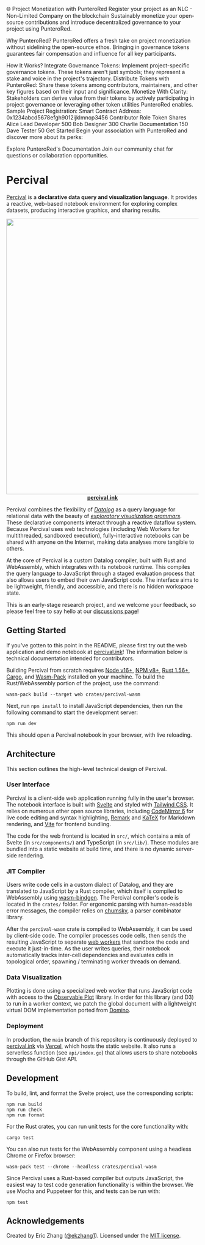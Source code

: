 🌐 Project Monetization with PunteroRed
Register your project as an NLC - Non-Limited Company on the blockchain
Sustainably monetize your open-source contributions and introduce decentralized governance to your project using PunteroRed.

Why PunteroRed?
PunteroRed offers a fresh take on project monetization without sidelining the open-source ethos. Bringing in governance tokens guarantees fair compensation and influence for all key participants.

How It Works?
Integrate Governance Tokens: Implement project-specific governance tokens. These tokens aren't just symbols; they represent a stake and voice in the project's trajectory.
Distribute Tokens with PunteroRed: Share these tokens among contributors, maintainers, and other key figures based on their input and significance.
Monetize With Clarity: Stakeholders can derive value from their tokens by actively participating in project governance or leveraging other token utilities PunteroRed enables.
Sample Project Registration:
Smart Contract Address: 0x1234abcd5678efgh9012ijklmnop3456
Contributor	Role	Token Shares
Alice	Lead Developer	500
Bob	Designer	300
Charlie	Documentation	150
Dave	Tester	50
Get Started
Begin your association with PunteroRed and discover more about its perks:

Explore PunteroRed's Documentation
Join our community chat for questions or collaboration opportunities.

# Percival

[Percival](https://percival.ink/) is a **declarative data query and
visualization language**. It provides a reactive, web-based notebook environment
for exploring complex datasets, producing interactive graphics, and sharing
results.

<p align="center">
  <a href="https://percival.ink/">
    <img src="https://i.imgur.com/zW5cuBH.png" width="720"><br>
    <strong>percival.ink</strong>
  </a>
</p>

Percival combines the flexibility of
[_Datalog_](https://en.wikipedia.org/wiki/Datalog) as a query language for
relational data with the beauty of
[_exploratory visualization grammars_](https://observablehq.com/@observablehq/plot).
These declarative components interact through a reactive dataflow system.
Because Percival uses web technologies (including Web Workers for multithreaded,
sandboxed execution), fully-interactive notebooks can be shared with anyone on
the Internet, making data analyses more tangible to others.

At the core of Percival is a custom Datalog compiler, built with Rust and
WebAssembly, which integrates with its notebook runtime. This compiles the query
language to JavaScript through a staged evaluation process that also allows
users to embed their own JavaScript code. The interface aims to be lightweight,
friendly, and accessible, and there is no hidden workspace state.

This is an early-stage research project, and we welcome your feedback, so please
feel free to say hello at our
[discussions page](https://github.com/ekzhang/percival/discussions)!

## Getting Started

If you've gotten to this point in the README, please first try out the web
application and demo notebook at [percival.ink](https://percival.ink/)! The
information below is technical documentation intended for contributors.

Building Percival from scratch requires [Node v16+](https://nodejs.org/en/),
[NPM v8+](https://www.npmjs.com/), [Rust 1.56+](https://www.rust-lang.org/),
[Cargo](https://crates.io/), and
[Wasm-Pack](https://rustwasm.github.io/wasm-pack/) installed on your machine. To
build the Rust/WebAssembly portion of the project, use the command:

```shell
wasm-pack build --target web crates/percival-wasm
```

Next, run `npm install` to install JavaScript dependencies, then run the
following command to start the development server:

```shell
npm run dev
```

This should open a Percival notebook in your browser, with live reloading.

## Architecture

This section outlines the high-level technical design of Percival.

### User Interface

Percival is a client-side web application running fully in the user's browser.
The notebook interface is built with [Svelte](https://svelte.dev/) and styled
with [Tailwind CSS](https://tailwindcss.com/). It relies on numerous other open
source libraries, including [CodeMirror 6](https://codemirror.net/6/) for live
code editing and syntax highlighting,
[Remark](https://github.com/remarkjs/remark) and [KaTeX](https://katex.org/) for
Markdown rendering, and [Vite](https://vitejs.dev/) for frontend bundling.

The code for the web frontend is located in `src/`, which contains a mix of
Svelte (in `src/components/`) and TypeScript (in `src/lib/`). These modules are
bundled into a static website at build time, and there is no dynamic server-side
rendering.

### JIT Compiler

Users write code cells in a custom dialect of Datalog, and they are translated
to JavaScript by a Rust compiler, which itself is compiled to WebAssembly using
[wasm-bindgen](https://github.com/rustwasm/wasm-bindgen). The Percival
compiler's code is located in the `crates/` folder. For ergonomic parsing with
human-readable error messages, the compiler relies on
[chumsky](https://github.com/zesterer/chumsky), a parser combinator library.

After the `percival-wasm` crate is compiled to WebAssembly, it can be used by
client-side code. The compiler processes code cells, then sends the resulting
JavaScript to separate
[web workers](https://developer.mozilla.org/en-US/docs/Web/API/Web_Workers_API)
that sandbox the code and execute it just-in-time. As the user writes queries,
their notebook automatically tracks inter-cell dependencies and evaluates cells
in topological order, spawning / terminating worker threads on demand.

### Data Visualization

Plotting is done using a specialized web worker that runs JavaScript code with
access to the [Observable Plot](https://observablehq.com/@observablehq/plot)
library. In order for this library (and D3) to run in a worker context, we patch
the global document with a lightweight virtual DOM implementation ported from
[Domino](https://github.com/fgnass/domino).

### Deployment

In production, the `main` branch of this repository is continuously deployed to
[percival.ink](https://percival.ink/) via [Vercel](https://vercel.com/), which
hosts the static website. It also runs a serverless function (see
`api/index.go`) that allows users to share notebooks through the GitHub Gist
API.

## Development

To build, lint, and format the Svelte project, use the corresponding scripts:

```shell
npm run build
npm run check
npm run format
```

For the Rust crates, you can run unit tests for the core functionality with:

```shell
cargo test
```

You can also run tests for the WebAssembly component using a headless Chrome or
Firefox browser:

```shell
wasm-pack test --chrome --headless crates/percival-wasm
```

Since Percival uses a Rust-based compiler but outputs JavaScript, the easiest
way to test code generation functionality is within the browser. We use Mocha
and Puppeteer for this, and tests can be run with:

```shell
npm test
```

## Acknowledgements

Created by Eric Zhang ([@ekzhang1](https://twitter.com/ekzhang1)). Licensed
under the [MIT license](LICENSE).

